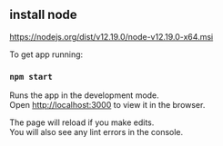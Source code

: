 ## install node
https://nodejs.org/dist/v12.19.0/node-v12.19.0-x64.msi

To get app running:

### `npm start`

Runs the app in the development mode.\
Open [http://localhost:3000](http://localhost:3000) to view it in the browser.

The page will reload if you make edits.\
You will also see any lint errors in the console.

